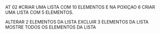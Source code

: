 AT 02 #CRIAR UMA LISTA COM 10 ELEMENTOS E NA POXIÇAO 6 CRIAR UMA LISTA COM 5 ELEMENTOS.

ALTERAR 2 ELEMENTOS DA LISTA
EXCLUIR 3 ELEMENTOS DA LISTA
MOSTRE TODOS OS ELEMENTOS DA LISTA
